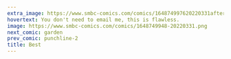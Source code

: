 ```yaml
---
extra_image: https://www.smbc-comics.com/comics/164874997620220331after.png
hovertext: You don't need to email me, this is flawless.
image: https://www.smbc-comics.com/comics/1648749948-20220331.png
next_comic: garden
prev_comic: punchline-2
title: Best
---
```


